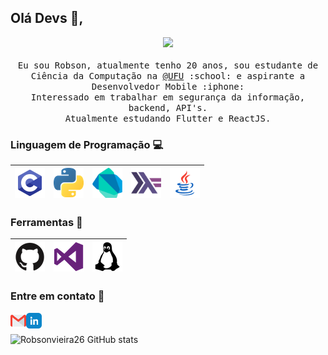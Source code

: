 ## Olá Devs :wave:, 
<p align="center">
  <samp>
  <img src="https://octodex.github.com/images/codercat.jpg" width=200>
<br><br>
    Eu sou Robson, atualmente tenho 20 anos, sou estudante de Ciência da Computação na <a href="http://www.ufu.br/">@UFU</a> :school: e aspirante a Desenvolvedor Mobile :iphone: </a> <br>Interessado em trabalhar em segurança da informação, backend, API's.
    <br>Atualmente estudando Flutter e ReactJS.
  </samp>
</p>






### Linguagem de Programação :computer:
|<img src="https://raw.githubusercontent.com/Robsonvieira26/Robsonvieira26/master/src/c.png">|<img src="https://raw.githubusercontent.com/Robsonvieira26/Robsonvieira26/master/src/python.png">|<img src="https://raw.githubusercontent.com/Robsonvieira26/Robsonvieira26/master/src/Dart.png" width=48>|<img src="https://raw.githubusercontent.com/Robsonvieira26/Robsonvieira26/master/src/Haskell.png" width=48>|<img src="https://raw.githubusercontent.com/Robsonvieira26/Robsonvieira26/master/src/java.png">|
|:---:|:---:|:---:|:---:|:---:|

### Ferramentas :rocket:
|<img src="https://raw.githubusercontent.com/Robsonvieira26/Robsonvieira26/master/src/tools/github.png">|<img src="https://raw.githubusercontent.com/Robsonvieira26/Robsonvieira26/master/src/tools/visualstudio.png">|<img src="https://raw.githubusercontent.com/Robsonvieira26/Robsonvieira26/master/src/tools/linux.png">|
|:---:|:---:|:---:|

### Entre em contato :speech_balloon:

<a href="mailto:robsonvieirajr@protonmail.com?Subject=Contato%20do%Github"><img align="left" alt="Email de Robson" width="25px" src="https://raw.githubusercontent.com/Robsonvieira26/Robsonvieira26/master/src/contact/gmail.png" /></a> <a href="https://www.linkedin.com/in/robson-vieira-a1ba951a7/"><img align="left" alt="Linkedin de Robson" width="25px" src="https://raw.githubusercontent.com/Robsonvieira26/Robsonvieira26/master/src/contact/linkedin.png"/></a>
<br><br>
![Robsonvieira26 GitHub stats](https://github-readme-stats.vercel.app/api?username=robsonvieira26&count_private=true&show_icons=true)

